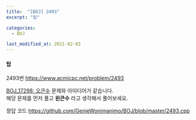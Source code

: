 ```yaml
---
title:  "[BOJ] 2493"
excerpt: "탑"

categories:
  - BOJ

last_modified_at: 2021-02-03
---
```


#### 탑

2493번 <https://www.acmicpc.net/problem/2493>

[BOJ_17298: 오큰수](https://geniewonimanimo.github.io/boj/17298/) 문제와 아이디어가 같습니다.<br>
해당 문제를 먼저 풀고 **왼큰수** 라고 생각해서 풀어보세요.

정답 코드 <https://github.com/GenieWonimanimo/BOJ/blob/master/2493.cpp>